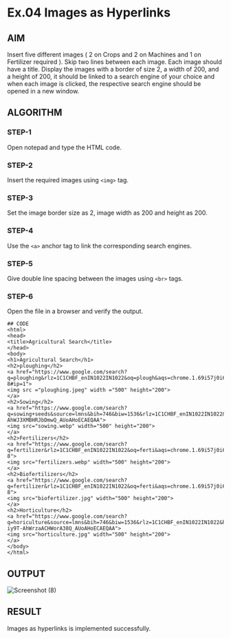 # Ex.04 Images as Hyperlinks
## AIM
  Insert five different images ( 2 on Crops and 2 on Machines and 1 on Fertilizer required ). 
  Skip two lines between each image. Each image should have a title. 
  Display the images with a border of size 2, a width of 200, and a height of 200, 
  it should be linked to a search engine of your choice and when each image is clicked, 
  the respective search engine should be opened in a new window.

## ALGORITHM
### STEP-1
  Open notepad and type the HTML code.

### STEP-2
  Insert the required images using ```<img>``` tag.

### STEP-3
  Set the image border size as 2, image width as 200 and height as 200.

### STEP-4
  Use the ```<a>``` anchor tag to link the corresponding search engines.  

### STEP-5
  Give double line spacing between the images using ```<br>``` tags.
  
### STEP-6
  Open the file in a browser and verify the output.
```  
## CODE
<html>
<head>
<title>Agricultural Search</title>
</head>
<body>
<h1>Agricultural Search</h1>
<h2>ploughing</h2>
<a href="https://www.google.com/search?q=ploughing&rlz=1C1CHBF_enIN1022IN1022&oq=plough&aqs=chrome.1.69i57j0i67i433i650j0i433i512j0i512j0i433i512j0i512l2j0i433i512j0i512l2.20089j0j4&sourceid=chrome&ie=UTF-8#ip=1">
<img src ="ploughing.jpeg" width ="500" height="200">
</a>
<h2>Sowing</h2> 
<a href="https://www.google.com/search?q=sowing+seeds&source=lmns&bih=746&biw=1536&rlz=1C1CHBF_enIN1022IN1022&hl=en&sa=X&ved=2ahUKEwiOztqGwtT-AhWJ3XMBHRJbDmwQ_AUoAHoECAEQAA">
<img src="sowing.webp" width="500" height="200">
</a>
<h2>Fertilizers</h2>
<a href="https://www.google.com/search?q=fertilizer&rlz=1C1CHBF_enIN1022IN1022&oq=ferti&aqs=chrome.1.69i57j0i67i433i650j0i67i650l2j0i433i512j0i67i433i650j0i67i650j0i512j0i67i650j46i199i465i512.7744j0j4&sourceid=chrome&ie=UTF-8">
<img src="fertilizers.webp" width="500" height="200">
</a>
<h2>Biofertilizers</h2>
<a href="https://www.google.com/search?q=fertilizer&rlz=1C1CHBF_enIN1022IN1022&oq=ferti&aqs=chrome.1.69i57j0i67i433i650j0i67i650l2j0i433i512j0i67i433i650j0i67i650j0i512j0i67i650j46i199i465i512.7744j0j4&sourceid=chrome&ie=UTF-8">
<img src="biofertilizer.jpg" width="500" height="200">
</a>
<h2>Horticulture</h2>
<a href="https://www.google.com/search?q=horiculture&source=lmns&bih=746&biw=1536&rlz=1C1CHBF_enIN1022IN1022&hl=en&sa=X&ved=2ahUKEwiB3c-iy9T-AhWrzaACHWorA38Q_AUoAHoECAEQAA">
<img src="horticulture.jpg" width="500" height="200">
</a>
</body>
</html>
```
## OUTPUT

![Screenshot (8)](https://user-images.githubusercontent.com/127816726/235496253-d76dcda7-8225-413e-a520-bdb1a33f935a.png)

## RESULT
 Images as hyperlinks is implemented successfully.
